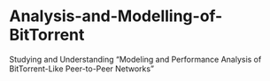 # Analysis-and-Modelling-of-BitTorrent
Studying and Understanding “​Modeling and Performance Analysis of BitTorrent-Like Peer-to-Peer Networks​”
